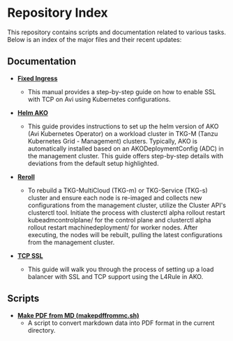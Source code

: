 # Repository Index

This repository contains scripts and documentation related to various tasks. Below is an index of the major files and their recent updates:

## Documentation

- **[Fixed Ingress](fixedingress.md)**
  - This manual provides a step-by-step guide on how to enable SSL with TCP on Avi using Kubernetes configurations.

  
- **[Helm AKO](helm-ako.md)**
  - This guide provides instructions to set up the helm version of AKO (Avi Kubernetes Operator) on a workload cluster in TKG-M (Tanzu Kubernetes Grid - Management) clusters. Typically, AKO is automatically installed based on an AKODeploymentConfig (ADC) in the management cluster. This guide offers step-by-step details with deviations from the default setup highlighted.


- **[Reroll](reroll.md)**
  - To rebuild a TKG-MultiCloud (TKG-m) or TKG-Service (TKG-s) cluster and ensure each node is re-imaged and collects new configurations from the management cluster, utilize the Cluster API's clusterctl tool. Initiate the process with clusterctl alpha rollout restart kubeadmcontrolplane/<control-plane-name> for the control plane and clusterctl alpha rollout restart machinedeployment/<machine-deployment-name> for worker nodes. After executing, the nodes will be rebuilt, pulling the latest configurations from the management cluster.

  
- **[TCP SSL](tcpssl.md)**
  - This guide will walk you through the process of setting up a load balancer with SSL and TCP support using the L4Rule in AKO.


## Scripts

- **[Make PDF from MD (makepdffrommc.sh)](makepdffrommc.sh)**
  - A script to convert markdown data into PDF format in the current directory.

